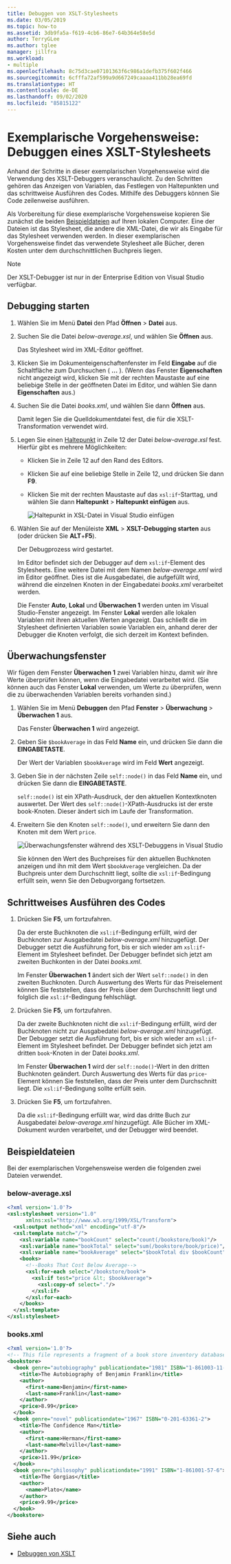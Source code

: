 ```yaml
---
title: Debuggen von XSLT-Stylesheets
ms.date: 03/05/2019
ms.topic: how-to
ms.assetid: 3db9fa5a-f619-4cb6-86e7-64b364e58e5d
author: TerryGLee
ms.author: tglee
manager: jillfra
ms.workload:
- multiple
ms.openlocfilehash: 8c75d3cae07101363f6c986a1defb375f602f466
ms.sourcegitcommit: 6cfffa72af599a9d667249caaaa411bb28ea69fd
ms.translationtype: HT
ms.contentlocale: de-DE
ms.lasthandoff: 09/02/2020
ms.locfileid: "85815122"
---
```

# <a name="walkthrough-debug-an-xslt-style-sheet"></a>Exemplarische Vorgehensweise: Debuggen eines XSLT-Stylesheets

Anhand der Schritte in dieser exemplarischen Vorgehensweise wird die Verwendung des XSLT-Debuggers veranschaulicht. Zu den Schritten gehören das Anzeigen von Variablen, das Festlegen von Haltepunkten und das schrittweise Ausführen des Codes. Mithilfe des Debuggers können Sie Code zeilenweise ausführen.

Als Vorbereitung für diese exemplarische Vorgehensweise kopieren Sie zunächst die beiden [Beispieldateien](#sample-files) auf Ihren lokalen Computer. Eine der Dateien ist das Stylesheet, die andere die XML-Datei, die wir als Eingabe für das Stylesheet verwenden werden. In dieser exemplarischen Vorgehensweise findet das verwendete Stylesheet alle Bücher, deren Kosten unter dem durchschnittlichen Buchpreis liegen.

> [!NOTE]
> Der XSLT-Debugger ist nur in der Enterprise Edition von Visual Studio verfügbar.

## <a name="start-debugging"></a>Debugging starten

1. Wählen Sie im Menü **Datei** den Pfad **Öffnen** > **Datei** aus.

2. Suchen Sie die Datei *below-average.xsl*, und wählen Sie **Öffnen** aus.

   Das Stylesheet wird im XML-Editor geöffnet.

3. Klicken Sie im Dokumenteigenschaftenfenster im Feld **Eingabe** auf die Schaltfläche zum Durchsuchen ( **...** ). (Wenn das Fenster **Eigenschaften** nicht angezeigt wird, klicken Sie mit der rechten Maustaste auf eine beliebige Stelle in der geöffneten Datei im Editor, und wählen Sie dann **Eigenschaften** aus.)

4. Suchen Sie die Datei *books.xml*, und wählen Sie dann **Öffnen** aus.

   Damit legen Sie die Quelldokumentdatei fest, die für die XSLT-Transformation verwendet wird.

5. Legen Sie einen [Haltepunkt](../debugger/using-breakpoints.md) in Zeile 12 der Datei *below-average.xsl* fest. Hierfür gibt es mehrere Möglichkeiten:

   - Klicken Sie in Zeile 12 auf den Rand des Editors.

   - Klicken Sie auf eine beliebige Stelle in Zeile 12, und drücken Sie dann **F9**.

   - Klicken Sie mit der rechten Maustaste auf das `xsl:if`-Starttag, und wählen Sie dann **Haltepunkt** > **Haltepunkt einfügen** aus.

      ![Haltepunkt in XSL-Datei in Visual Studio einfügen](media/insert-breakpoint.PNG)

6. Wählen Sie auf der Menüleiste **XML** > **XSLT-Debugging starten** aus (oder drücken Sie **ALT**+**F5**).

   Der Debugprozess wird gestartet.

   Im Editor befindet sich der Debugger auf dem `xsl:if`-Element des Stylesheets. Eine weitere Datei mit dem Namen *below-average.xml* wird im Editor geöffnet. Dies ist die Ausgabedatei, die aufgefüllt wird, während die einzelnen Knoten in der Eingabedatei *books.xml* verarbeitet werden.

   Die Fenster **Auto**, **Lokal** und **Überwachen 1** werden unten im Visual Studio-Fenster angezeigt. Im Fenster **Lokal** werden alle lokalen Variablen mit ihren aktuellen Werten angezeigt. Das schließt die im Stylesheet definierten Variablen sowie Variablen ein, anhand derer der Debugger die Knoten verfolgt, die sich derzeit im Kontext befinden.

## <a name="watch-window"></a>Überwachungsfenster

Wir fügen dem Fenster **Überwachen 1** zwei Variablen hinzu, damit wir ihre Werte überprüfen können, wenn die Eingabedatei verarbeitet wird. (Sie können auch das Fenster **Lokal** verwenden, um Werte zu überprüfen, wenn die zu überwachenden Variablen bereits vorhanden sind.)

1. Wählen Sie im Menü **Debuggen** den Pfad **Fenster** > **Überwachung** > **Überwachen 1** aus.

   Das Fenster **Überwachen 1** wird angezeigt.

2. Geben Sie `$bookAverage` in das Feld **Name** ein, und drücken Sie dann die **EINGABETASTE**.

   Der Wert der Variablen `$bookAverage` wird im Feld **Wert** angezeigt.

3. Geben Sie in der nächsten Zeile `self::node()` in das Feld **Name** ein, und drücken Sie dann die **EINGABETASTE**.

   `self::node()` ist ein XPath-Ausdruck, der den aktuellen Kontextknoten auswertet. Der Wert des `self::node()`-XPath-Ausdrucks ist der erste book-Knoten. Dieser ändert sich im Laufe der Transformation.

4. Erweitern Sie den Knoten `self::node()`, und erweitern Sie dann den Knoten mit dem Wert `price`.

   ![Überwachungsfenster während des XSLT-Debuggens in Visual Studio](media/xslt-debugging-watch-window.png)

   Sie können den Wert des Buchpreises für den aktuellen Buchknoten anzeigen und ihn mit dem Wert `$bookAverage` vergleichen. Da der Buchpreis unter dem Durchschnitt liegt, sollte die `xsl:if`-Bedingung erfüllt sein, wenn Sie den Debugvorgang fortsetzen.

## <a name="step-through-the-code"></a>Schrittweises Ausführen des Codes

1. Drücken Sie **F5**, um fortzufahren.

   Da der erste Buchknoten die `xsl:if`-Bedingung erfüllt, wird der Buchknoten zur Ausgabedatei *below-average.xml* hinzugefügt. Der Debugger setzt die Ausführung fort, bis er sich wieder am `xsl:if`-Element im Stylesheet befindet. Der Debugger befindet sich jetzt am zweiten Buchkonten in der Datei *books.xml*.

   Im Fenster **Überwachen 1** ändert sich der Wert `self::node()` in den zweiten Buchknoten. Durch Auswertung des Werts für das Preiselement können Sie feststellen, dass der Preis über dem Durchschnitt liegt und folglich die `xsl:if`-Bedingung fehlschlägt.

2. Drücken Sie **F5**, um fortzufahren.

   Da der zweite Buchknoten nicht die `xsl:if`-Bedingung erfüllt, wird der Buchknoten nicht zur Ausgabedatei *below-average.xml* hinzugefügt. Der Debugger setzt die Ausführung fort, bis er sich wieder am `xsl:if`-Element im Stylesheet befindet. Der Debugger befindet sich jetzt am dritten `book`-Knoten in der Datei *books.xml*.

   Im Fenster **Überwachen 1** wird der `self::node()`-Wert in den dritten Buchknoten geändert. Durch Auswertung des Werts für das `price`-Element können Sie feststellen, dass der Preis unter dem Durchschnitt liegt. Die `xsl:if`-Bedingung sollte erfüllt sein.

3. Drücken Sie **F5**, um fortzufahren.

   Da die `xsl:if`-Bedingung erfüllt war, wird das dritte Buch zur Ausgabedatei *below-average.xml* hinzugefügt. Alle Bücher im XML-Dokument wurden verarbeitet, und der Debugger wird beendet.

## <a name="sample-files"></a>Beispieldateien

Bei der exemplarischen Vorgehensweise werden die folgenden zwei Dateien verwendet.

### <a name="below-averagexsl"></a>below-average.xsl

```xml
<?xml version='1.0'?>
<xsl:stylesheet version="1.0"
      xmlns:xsl="http://www.w3.org/1999/XSL/Transform">
  <xsl:output method="xml" encoding="utf-8"/>
  <xsl:template match="/">
    <xsl:variable name="bookCount" select="count(/bookstore/book)"/>
    <xsl:variable name="bookTotal" select="sum(/bookstore/book/price)"/>
    <xsl:variable name="bookAverage" select="$bookTotal div $bookCount"/>
    <books>
      <!--Books That Cost Below Average-->
      <xsl:for-each select="/bookstore/book">
        <xsl:if test="price &lt; $bookAverage">
          <xsl:copy-of select="."/>
        </xsl:if>
      </xsl:for-each>
    </books>
  </xsl:template>
</xsl:stylesheet>
```

### <a name="booksxml"></a>books.xml

```xml
<?xml version='1.0'?>
<!-- This file represents a fragment of a book store inventory database -->
<bookstore>
  <book genre="autobiography" publicationdate="1981" ISBN="1-861003-11-0">
    <title>The Autobiography of Benjamin Franklin</title>
    <author>
      <first-name>Benjamin</first-name>
      <last-name>Franklin</last-name>
    </author>
    <price>8.99</price>
  </book>
  <book genre="novel" publicationdate="1967" ISBN="0-201-63361-2">
    <title>The Confidence Man</title>
    <author>
      <first-name>Herman</first-name>
      <last-name>Melville</last-name>
    </author>
    <price>11.99</price>
  </book>
  <book genre="philosophy" publicationdate="1991" ISBN="1-861001-57-6">
    <title>The Gorgias</title>
    <author>
      <name>Plato</name>
    </author>
    <price>9.99</price>
  </book>
</bookstore>
```

## <a name="see-also"></a>Siehe auch

- [Debuggen von XSLT](../xml-tools/debugging-xslt.md)
